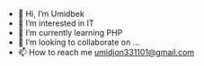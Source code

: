 - 👋 Hi, I’m Umidbek
- 👀 I’m interested in IT
- 🌱 I’m currently learning PHP
- 💞️ I’m looking to collaborate on ...
- 📫 How to reach me umidjon331101@gmail.com

<!---
Umidbek01/Umidbek01 is a ✨ special ✨ repository because its `README.md` (this file) appears on your GitHub profile.
You can click the Preview link to take a look at your changes.
--->

